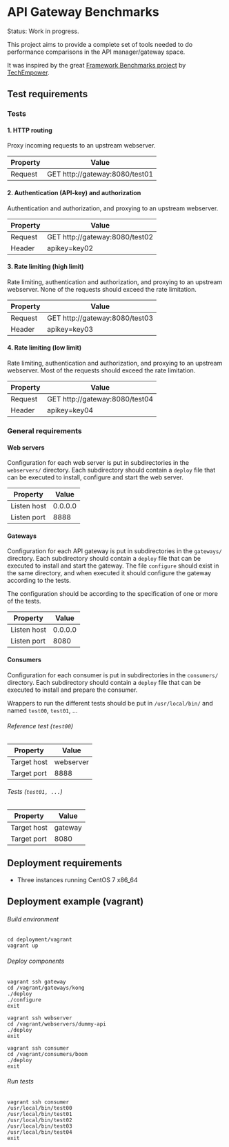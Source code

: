 # API Gateway Benchmarks

Status: Work in progress.

This project aims to provide a complete set of tools needed to do performance comparisons in the API manager/gateway space.

It was inspired by the great [Framework Benchmarks project](https://github.com/TechEmpower/FrameworkBenchmarks) by [TechEmpower](https://www.techempower.com/benchmarks/).

## Test requirements

### Tests

#### 1. HTTP routing

Proxy incoming requests to an upstream webserver.

| Property    |                          Value |
|-------------|--------------------------------|
| Request     | GET http://gateway:8080/test01 |

#### 2. Authentication (API-key) and authorization

Authentication and authorization, and proxying to an upstream webserver.

| Property    |                          Value |
|-------------|--------------------------------|
| Request     | GET http://gateway:8080/test02 |
| Header      | apikey=key02                   |

#### 3. Rate limiting (high limit)

Rate limiting, authentication and authorization, and proxying to an upstream webserver. None of the requests should exceed the rate limitation.

| Property    |                          Value |
|-------------|--------------------------------|
| Request     | GET http://gateway:8080/test03 |
| Header      | apikey=key03                   |

#### 4. Rate limiting (low limit)

Rate limiting, authentication and authorization, and proxying to an upstream webserver. Most of the requests should exceed the rate limitation.

| Property    |                          Value |
|-------------|--------------------------------|
| Request     | GET http://gateway:8080/test04 |
| Header      | apikey=key04                   |

### General requirements

#### Web servers

Configuration for each web server is put in subdirectories in the ``webservers/`` directory. Each subdirectory should contain a ``deploy`` file that can be executed to install, configure and start the web server.

| Property    |   Value |
|-------------|---------|
| Listen host | 0.0.0.0 |
| Listen port |    8888 |

#### Gateways

Configuration for each API gateway is put in subdirectories in the ``gateways/`` directory. Each subdirectory should contain a ``deploy`` file that can be executed to install and start the gateway. The file ``configure`` should exist in the same directory, and when executed it should configure the gateway according to the tests.

The configuration should be according to the specification of one or more of the tests.

| Property    |   Value |
|-------------|---------|
| Listen host | 0.0.0.0 |
| Listen port |    8080 |

#### Consumers

Configuration for each consumer is put in subdirectories in the ``consumers/`` directory. Each subdirectory should contain a ``deploy`` file that can be executed to install and prepare the consumer.

Wrappers to run the different tests should be put in ``/usr/local/bin/`` and named ``test00``, ``test01``, ...

###### Reference test (``test00``)

| Property    |     Value |
|-------------|-----------|
| Target host | webserver |
| Target port |      8888 |

###### Tests (``test01, ...``)

| Property    |   Value |
|-------------|---------|
| Target host | gateway |
| Target port |    8080 |

## Deployment requirements

* Three instances running CentOS 7 x86_64

## Deployment example (vagrant)

###### Build environment

    cd deployment/vagrant
    vagrant up

###### Deploy components

    vagrant ssh gateway
    cd /vagrant/gateways/kong
    ./deploy
    ./configure
    exit

    vagrant ssh webserver
    cd /vagrant/webservers/dummy-api
    ./deploy
    exit

    vagrant ssh consumer
    cd /vagrant/consumers/boom
    ./deploy
    exit

###### Run tests

    vagrant ssh consumer
    /usr/local/bin/test00
    /usr/local/bin/test01
    /usr/local/bin/test02
    /usr/local/bin/test03
    /usr/local/bin/test04
    exit

